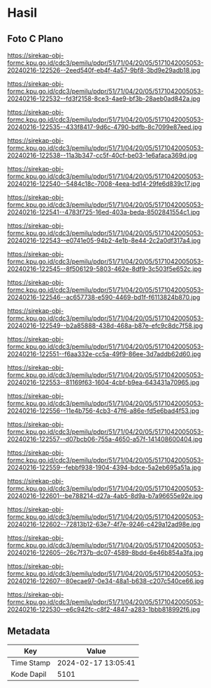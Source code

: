 # Hasil

## Foto C Plano

https://sirekap-obj-formc.kpu.go.id/cdc3/pemilu/pdpr/51/71/04/20/05/5171042005053-20240216-122526--2eed540f-eb4f-4a57-9bf8-3bd9e29adb18.jpg

https://sirekap-obj-formc.kpu.go.id/cdc3/pemilu/pdpr/51/71/04/20/05/5171042005053-20240216-122532--fd3f2158-8ce3-4ae9-bf3b-28aeb0ad842a.jpg

https://sirekap-obj-formc.kpu.go.id/cdc3/pemilu/pdpr/51/71/04/20/05/5171042005053-20240216-122535--433f8417-9d6c-4790-bdfb-8c7099e87eed.jpg

https://sirekap-obj-formc.kpu.go.id/cdc3/pemilu/pdpr/51/71/04/20/05/5171042005053-20240216-122538--11a3b347-cc5f-40cf-be03-1e6afaca369d.jpg

https://sirekap-obj-formc.kpu.go.id/cdc3/pemilu/pdpr/51/71/04/20/05/5171042005053-20240216-122540--5484c18c-7008-4eea-bd14-29fe6d839c17.jpg

https://sirekap-obj-formc.kpu.go.id/cdc3/pemilu/pdpr/51/71/04/20/05/5171042005053-20240216-122541--4783f725-16ed-403a-beda-8502841554c1.jpg

https://sirekap-obj-formc.kpu.go.id/cdc3/pemilu/pdpr/51/71/04/20/05/5171042005053-20240216-122543--e0741e05-94b2-4e1b-8e44-2c2a0df317a4.jpg

https://sirekap-obj-formc.kpu.go.id/cdc3/pemilu/pdpr/51/71/04/20/05/5171042005053-20240216-122545--8f506129-5803-462e-8df9-3c503f5e652c.jpg

https://sirekap-obj-formc.kpu.go.id/cdc3/pemilu/pdpr/51/71/04/20/05/5171042005053-20240216-122546--ac657738-e590-4469-bd1f-f6113824b870.jpg

https://sirekap-obj-formc.kpu.go.id/cdc3/pemilu/pdpr/51/71/04/20/05/5171042005053-20240216-122549--b2a85888-438d-468a-b87e-efc9c8dc7f58.jpg

https://sirekap-obj-formc.kpu.go.id/cdc3/pemilu/pdpr/51/71/04/20/05/5171042005053-20240216-122551--f6aa332e-cc5a-49f9-86ee-3d7addb62d60.jpg

https://sirekap-obj-formc.kpu.go.id/cdc3/pemilu/pdpr/51/71/04/20/05/5171042005053-20240216-122553--81169f63-1604-4cbf-b9ea-643431a70965.jpg

https://sirekap-obj-formc.kpu.go.id/cdc3/pemilu/pdpr/51/71/04/20/05/5171042005053-20240216-122556--11e4b756-4cb3-47f6-a86e-fd5e6bad4f53.jpg

https://sirekap-obj-formc.kpu.go.id/cdc3/pemilu/pdpr/51/71/04/20/05/5171042005053-20240216-122557--d07bcb06-755a-4650-a57f-141408600404.jpg

https://sirekap-obj-formc.kpu.go.id/cdc3/pemilu/pdpr/51/71/04/20/05/5171042005053-20240216-122559--febbf938-1904-4394-bdce-5a2eb695a51a.jpg

https://sirekap-obj-formc.kpu.go.id/cdc3/pemilu/pdpr/51/71/04/20/05/5171042005053-20240216-122601--be788214-d27a-4ab5-8d9a-b7a96655e92e.jpg

https://sirekap-obj-formc.kpu.go.id/cdc3/pemilu/pdpr/51/71/04/20/05/5171042005053-20240216-122602--72813b12-63e7-4f7e-9246-c429a12ad98e.jpg

https://sirekap-obj-formc.kpu.go.id/cdc3/pemilu/pdpr/51/71/04/20/05/5171042005053-20240216-122605--26c7f37b-dc07-4589-8bdd-6e46b854a3fa.jpg

https://sirekap-obj-formc.kpu.go.id/cdc3/pemilu/pdpr/51/71/04/20/05/5171042005053-20240216-122607--80ecae97-0e34-48a1-b638-c207c540ce66.jpg

https://sirekap-obj-formc.kpu.go.id/cdc3/pemilu/pdpr/51/71/04/20/05/5171042005053-20240216-122530--e6c942fc-c8f2-4847-a283-1bbb818992f6.jpg


## Metadata

| Key        | Value               |
| ---------- | ------------------- |
| Time Stamp | 2024-02-17 13:05:41 |
| Kode Dapil | 5101                |



